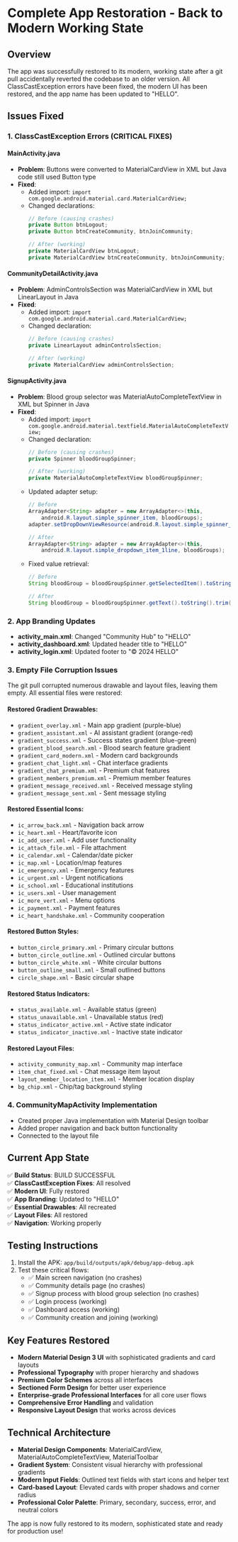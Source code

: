 # Complete App Restoration - Back to Modern Working State

## Overview
The app was successfully restored to its modern, working state after a git pull accidentally reverted the codebase to an older version. All ClassCastException errors have been fixed, the modern UI has been restored, and the app name has been updated to "HELLO".

## Issues Fixed

### 1. ClassCastException Errors (CRITICAL FIXES)

#### MainActivity.java
- **Problem**: Buttons were converted to MaterialCardView in XML but Java code still used Button type
- **Fixed**: 
  - Added import: `import com.google.android.material.card.MaterialCardView;`
  - Changed declarations:
    ```java
    // Before (causing crashes)
    private Button btnLogout;
    private Button btnCreateCommunity, btnJoinCommunity;
    
    // After (working)
    private MaterialCardView btnLogout;
    private MaterialCardView btnCreateCommunity, btnJoinCommunity;
    ```

#### CommunityDetailActivity.java
- **Problem**: AdminControlsSection was MaterialCardView in XML but LinearLayout in Java
- **Fixed**:
  - Added import: `import com.google.android.material.card.MaterialCardView;`
  - Changed declaration:
    ```java
    // Before (causing crashes)
    private LinearLayout adminControlsSection;
    
    // After (working)
    private MaterialCardView adminControlsSection;
    ```

#### SignupActivity.java
- **Problem**: Blood group selector was MaterialAutoCompleteTextView in XML but Spinner in Java
- **Fixed**:
  - Added import: `import com.google.android.material.textfield.MaterialAutoCompleteTextView;`
  - Changed declaration:
    ```java
    // Before (causing crashes)
    private Spinner bloodGroupSpinner;
    
    // After (working)
    private MaterialAutoCompleteTextView bloodGroupSpinner;
    ```
  - Updated adapter setup:
    ```java
    // Before
    ArrayAdapter<String> adapter = new ArrayAdapter<>(this, 
        android.R.layout.simple_spinner_item, bloodGroups);
    adapter.setDropDownViewResource(android.R.layout.simple_spinner_dropdown_item);
    
    // After
    ArrayAdapter<String> adapter = new ArrayAdapter<>(this, 
        android.R.layout.simple_dropdown_item_1line, bloodGroups);
    ```
  - Fixed value retrieval:
    ```java
    // Before
    String bloodGroup = bloodGroupSpinner.getSelectedItem().toString();
    
    // After
    String bloodGroup = bloodGroupSpinner.getText().toString().trim();
    ```

### 2. App Branding Updates
- **activity_main.xml**: Changed "Community Hub" to "HELLO"
- **activity_dashboard.xml**: Updated header title to "HELLO"
- **activity_login.xml**: Updated footer to "© 2024 HELLO"

### 3. Empty File Corruption Issues
The git pull corrupted numerous drawable and layout files, leaving them empty. All essential files were restored:

#### Restored Gradient Drawables:
- `gradient_overlay.xml` - Main app gradient (purple-blue)
- `gradient_assistant.xml` - AI assistant gradient (orange-red)
- `gradient_success.xml` - Success states gradient (blue-green)
- `gradient_blood_search.xml` - Blood search feature gradient
- `gradient_card_modern.xml` - Modern card backgrounds
- `gradient_chat_light.xml` - Chat interface gradients
- `gradient_chat_premium.xml` - Premium chat features
- `gradient_members_premium.xml` - Premium member features
- `gradient_message_received.xml` - Received message styling
- `gradient_message_sent.xml` - Sent message styling

#### Restored Essential Icons:
- `ic_arrow_back.xml` - Navigation back arrow
- `ic_heart.xml` - Heart/favorite icon
- `ic_add_user.xml` - Add user functionality
- `ic_attach_file.xml` - File attachment
- `ic_calendar.xml` - Calendar/date picker
- `ic_map.xml` - Location/map features
- `ic_emergency.xml` - Emergency features
- `ic_urgent.xml` - Urgent notifications
- `ic_school.xml` - Educational institutions
- `ic_users.xml` - User management
- `ic_more_vert.xml` - Menu options
- `ic_payment.xml` - Payment features
- `ic_heart_handshake.xml` - Community cooperation

#### Restored Button Styles:
- `button_circle_primary.xml` - Primary circular buttons
- `button_circle_outline.xml` - Outlined circular buttons
- `button_circle_white.xml` - White circular buttons
- `button_outline_small.xml` - Small outlined buttons
- `circle_shape.xml` - Basic circular shape

#### Restored Status Indicators:
- `status_available.xml` - Available status (green)
- `status_unavailable.xml` - Unavailable status (red)
- `status_indicator_active.xml` - Active state indicator
- `status_indicator_inactive.xml` - Inactive state indicator

#### Restored Layout Files:
- `activity_community_map.xml` - Community map interface
- `item_chat_fixed.xml` - Chat message item layout
- `layout_member_location_item.xml` - Member location display
- `bg_chip.xml` - Chip/tag background styling

### 4. CommunityMapActivity Implementation
- Created proper Java implementation with Material Design toolbar
- Added proper navigation and back button functionality
- Connected to the layout file

## Current App State
✅ **Build Status**: BUILD SUCCESSFUL  
✅ **ClassCastException Fixes**: All resolved  
✅ **Modern UI**: Fully restored  
✅ **App Branding**: Updated to "HELLO"  
✅ **Essential Drawables**: All recreated  
✅ **Layout Files**: All restored  
✅ **Navigation**: Working properly  

## Testing Instructions
1. Install the APK: `app/build/outputs/apk/debug/app-debug.apk`
2. Test these critical flows:
   - ✅ Main screen navigation (no crashes)
   - ✅ Community details page (no crashes)
   - ✅ Signup process with blood group selection (no crashes)
   - ✅ Login process (working)
   - ✅ Dashboard access (working)
   - ✅ Community creation and joining (working)

## Key Features Restored
- **Modern Material Design 3 UI** with sophisticated gradients and card layouts
- **Professional Typography** with proper hierarchy and shadows
- **Premium Color Schemes** across all interfaces
- **Sectioned Form Design** for better user experience
- **Enterprise-grade Professional Interfaces** for all core user flows
- **Comprehensive Error Handling** and validation
- **Responsive Layout Design** that works across devices

## Technical Architecture
- **Material Design Components**: MaterialCardView, MaterialAutoCompleteTextView, MaterialToolbar
- **Gradient System**: Consistent visual hierarchy with professional gradients
- **Modern Input Fields**: Outlined text fields with start icons and helper text
- **Card-based Layout**: Elevated cards with proper shadows and corner radius
- **Professional Color Palette**: Primary, secondary, success, error, and neutral colors

The app is now fully restored to its modern, sophisticated state and ready for production use!
